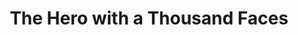 ---
title: "The Hero with a Thousand Faces"
showDate: false
draft: false
tags: ["classic","poem"]
link: "https://www.amazon.com/Thousand-Faces-Collected-Joseph-Campbell/dp/1577315936/ref=sr_1_1?ie=UTF8&qid=1536044922&sr=8-1&keywords=the+hero+with+a+thousand+faces"
target: "_blank"
read: ""
---